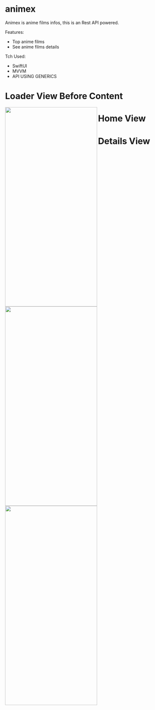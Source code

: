 # animex
Animex is anime films infos, this is an Rest API powered. 

Features: 
- Top anime films
- See anime films details 

Tch Used:
- SwiftUI
- MVVM
- API USING GENERICS



<h1>Loader View Before Content</h1>
<a href="url"><img src="https://user-images.githubusercontent.com/79456369/163982215-f641e166-79a4-4f9d-bf13-5b58a47bdbe4.png" align="left" height="650" width="300" ></a> 


<h1>Home View</h1>
<a href="url"><img src="https://user-images.githubusercontent.com/79456369/163982354-96ea8f9a-a1cc-4949-8a79-7717f96193fe.png" align="left" height="650" width="300" ></a> 

<h1>Details View</h1>
<a href="url"><img src="https://user-images.githubusercontent.com/79456369/163982571-fb88bbf7-b9f5-4867-8b17-8897fd59efd3.png" align="left" height="650" width="300" ></a> 





